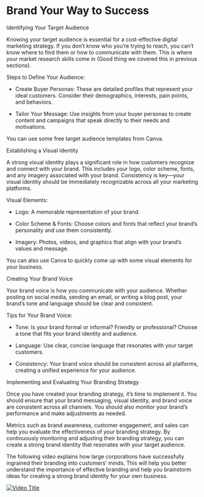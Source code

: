 # Brand Your Way to Success

Identifying Your Target Audience

Knowing your target audience is essential for a cost-effective digital marketing strategy. If you don’t know who you’re trying to reach, you can’t know where to find them or how to communicate with them. This is where your market research skills come in (Good thing we covered this in previous sections).

Steps to Define Your Audience:

- Create Buyer Personas: These are detailed profiles that represent your ideal customers. Consider their demographics, interests, pain points, and behaviors.

- Tailor Your Message: Use insights from your buyer personas to create content and campaigns that speak directly to their needs and motivations.

You can use some free target audience templates from Canva. 

Establishing a Visual Identity

A strong visual identity plays a significant role in how customers recognize and connect with your brand. This includes your logo, color scheme, fonts, and any imagery associated with your brand. Consistency is key—your visual identity should be immediately recognizable across all your marketing platforms.

Visual Elements:

- Logo: A memorable representation of your brand.

- Color Scheme & Fonts: Choose colors and fonts that reflect your brand’s personality and use them consistently.

- Imagery: Photos, videos, and graphics that align with your brand’s values and message.

You can also use Canva to quickly come up with some visual elements for your business. 

Creating Your Brand Voice

Your brand voice is how you communicate with your audience. Whether posting on social media, sending an email, or writing a blog post, your brand’s tone and language should be clear and consistent.

Tips for Your Brand Voice:

- Tone: Is your brand formal or informal? Friendly or professional? Choose a tone that fits your brand identity and audience.

- Language: Use clear, concise language that resonates with your target customers.

- Consistency: Your brand voice should be consistent across all platforms, creating a unified experience for your audience.

Implementing and Evaluating Your Branding Strategy

Once you have created your branding strategy, it’s time to implement it. You should ensure that your brand messaging, visual identity, and brand voice are consistent across all channels. You should also monitor your brand’s performance and make adjustments as needed.

Metrics such as brand awareness, customer engagement, and sales can help you evaluate the effectiveness of your branding strategy. By continuously monitoring and adjusting their branding strategy, you can create a strong brand identity that resonates with your target audience.

The following video explains how large corporations have successfully ingrained their branding into customers’ minds. This will help you better understand the importance of effective branding and help you brainstorm ideas for creating a strong brand identity for your own business.

[![Video Title](https://img.youtube.com/vi/4eIDBV4Mpek/0.jpg)](https://youtu.be/4eIDBV4Mpek)
